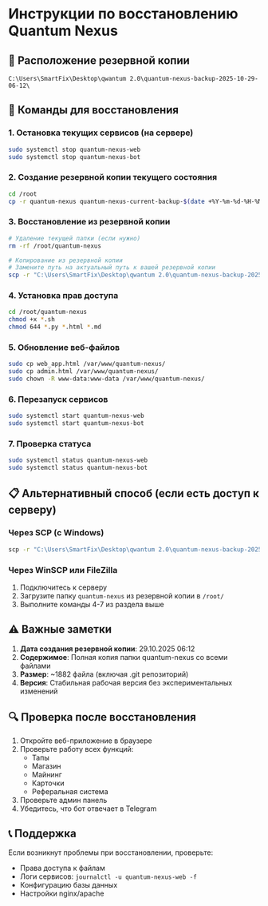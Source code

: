 # Инструкции по восстановлению Quantum Nexus

## 📁 Расположение резервной копии
```
C:\Users\SmartFix\Desktop\qwantum 2.0\quantum-nexus-backup-2025-10-29-06-12\
```

## 🔄 Команды для восстановления

### 1. Остановка текущих сервисов (на сервере)
```bash
sudo systemctl stop quantum-nexus-web
sudo systemctl stop quantum-nexus-bot
```

### 2. Создание резервной копии текущего состояния
```bash
cd /root
cp -r quantum-nexus quantum-nexus-current-backup-$(date +%Y-%m-%d-%H-%M)
```

### 3. Восстановление из резервной копии
```bash
# Удаление текущей папки (если нужно)
rm -rf /root/quantum-nexus

# Копирование из резервной копии
# Замените путь на актуальный путь к вашей резервной копии
scp -r "C:\Users\SmartFix\Desktop\qwantum 2.0\quantum-nexus-backup-2025-10-29-06-12\quantum-nexus" root@your-server-ip:/root/
```

### 4. Установка прав доступа
```bash
cd /root/quantum-nexus
chmod +x *.sh
chmod 644 *.py *.html *.md
```

### 5. Обновление веб-файлов
```bash
sudo cp web_app.html /var/www/quantum-nexus/
sudo cp admin.html /var/www/quantum-nexus/
sudo chown -R www-data:www-data /var/www/quantum-nexus/
```

### 6. Перезапуск сервисов
```bash
sudo systemctl start quantum-nexus-web
sudo systemctl start quantum-nexus-bot
```

### 7. Проверка статуса
```bash
sudo systemctl status quantum-nexus-web
sudo systemctl status quantum-nexus-bot
```

## 📋 Альтернативный способ (если есть доступ к серверу)

### Через SCP (с Windows)
```cmd
scp -r "C:\Users\SmartFix\Desktop\qwantum 2.0\quantum-nexus-backup-2025-10-29-06-12\quantum-nexus" root@your-server-ip:/root/
```

### Через WinSCP или FileZilla
1. Подключитесь к серверу
2. Загрузите папку `quantum-nexus` из резервной копии в `/root/`
3. Выполните команды 4-7 из раздела выше

## ⚠️ Важные заметки

1. **Дата создания резервной копии**: 29.10.2025 06:12
2. **Содержимое**: Полная копия папки quantum-nexus со всеми файлами
3. **Размер**: ~1882 файла (включая .git репозиторий)
4. **Версия**: Стабильная рабочая версия без экспериментальных изменений

## 🔍 Проверка после восстановления

1. Откройте веб-приложение в браузере
2. Проверьте работу всех функций:
   - Тапы
   - Магазин
   - Майнинг
   - Карточки
   - Реферальная система
3. Проверьте админ панель
4. Убедитесь, что бот отвечает в Telegram

## 📞 Поддержка

Если возникнут проблемы при восстановлении, проверьте:
- Права доступа к файлам
- Логи сервисов: `journalctl -u quantum-nexus-web -f`
- Конфигурацию базы данных
- Настройки nginx/apache
